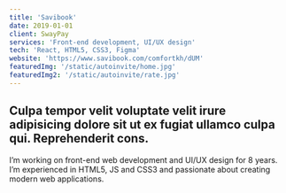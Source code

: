 ```yaml
---
title: 'Savibook'
date: 2019-01-01
client: SwayPay
services: 'Front-end development, UI/UX design'
tech: 'React, HTML5, CSS3, Figma'
website: 'https://www.savibook.com/comfortkh/dUM'
featuredImg: '/static/autoinvite/home.jpg'
featuredImg2: '/static/autoinvite/rate.jpg'
---
```

## Culpa tempor velit voluptate velit irure adipisicing dolore sit ut ex fugiat ullamco culpa qui. Reprehenderit cons.

I’m working on front-end web development and UI/UX design for 8 years. I’m experienced in HTML5, JS and CSS3 and passionate about creating modern web applications.

